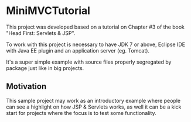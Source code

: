 ﻿# MiniMVCTutorial

This project was developed based on a tutorial on Chapter #3 of the book "Head First: Servlets & JSP".

To work with this project is necessary to have JDK 7 or above, Eclipse IDE with Java EE plugin and an application server (eg. Tomcat).

It's a super simple example with source files properly segregated by package just like in big projects.

## Motivation

This sample project may work as an introductory example where people can see a highlight on how JSP & Servlets works, as well it can be a kick start for projects where the focus is to test some functionality.